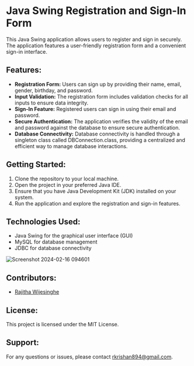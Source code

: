 # Java Swing Registration and Sign-In Form

This Java Swing application allows users to register and sign in securely. The application features a user-friendly registration form and a convenient sign-in interface.

## Features:
- **Registration Form:** Users can sign up by providing their name, email, gender, birthday, and password.
- **Input Validation:** The registration form includes validation checks for all inputs to ensure data integrity.
- **Sign-In Feature:** Registered users can sign in using their email and password.
- **Secure Authentication:** The application verifies the validity of the email and password against the database to ensure secure authentication.
- **Database Connectivity:** Database connectivity is handled through a singleton class called DBConnection.class, providing a centralized and efficient way to manage database interactions.

## Getting Started:
1. Clone the repository to your local machine.
2. Open the project in your preferred Java IDE.
3. Ensure that you have Java Development Kit (JDK) installed on your system.
4. Run the application and explore the registration and sign-in features.

## Technologies Used:
- Java Swing for the graphical user interface (GUI)
- MySQL for database management
- JDBC for database connectivity

![Screenshot 2024-02-16 094601](https://github.com/rKrishan99/Java-Swing-Registration-and-Sign-In-Form-with-Database-Connectivity/assets/109914399/a53eba6b-2461-42c8-accb-5ca1c85555da)  



## Contributors:
- [Rajitha Wijesinghe](mailto:rkrishan894@gmail.com)

## License:
This project is licensed under the MIT License.

## Support:
For any questions or issues, please contact [rkrishan894@gmail.com](mailto:rkrishan894@gmail.com).

